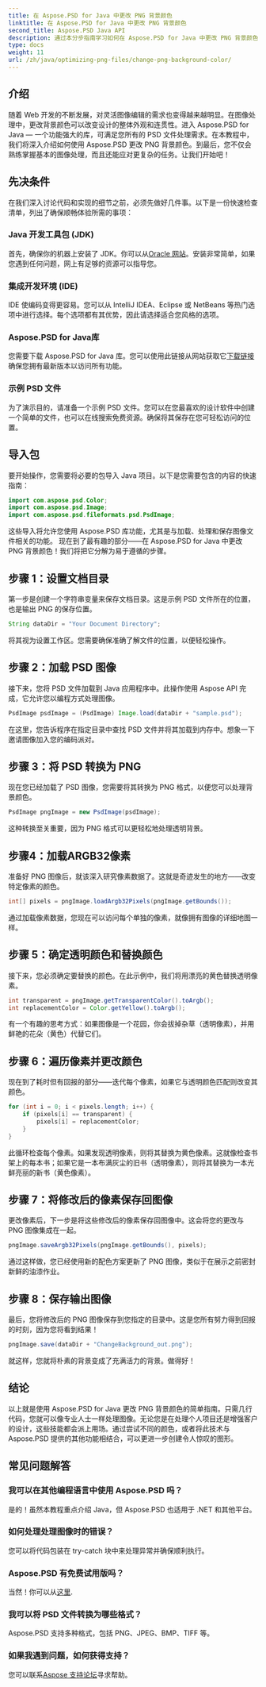 ```yaml
---
title: 在 Aspose.PSD for Java 中更改 PNG 背景颜色
linktitle: 在 Aspose.PSD for Java 中更改 PNG 背景颜色
second_title: Aspose.PSD Java API
description: 通过本分步指南学习如何在 Aspose.PSD for Java 中更改 PNG 背景颜色。包含简单的说明和实际示例。
type: docs
weight: 11
url: /zh/java/optimizing-png-files/change-png-background-color/
---
```

## 介绍
随着 Web 开发的不断发展，对灵活图像编辑的需求也变得越来越明显。在图像处理中，更改背景颜色可以改变设计的整体外观和连贯性。进入 Aspose.PSD for Java — 一个功能强大的库，可满足您所有的 PSD 文件处理需求。在本教程中，我们将深入介绍如何使用 Aspose.PSD 更改 PNG 背景颜色。到最后，您不仅会熟练掌握基本的图像处理，而且还能应对更复杂的任务。让我们开始吧！
## 先决条件
在我们深入讨论代码和实现的细节之前，必须先做好几件事。以下是一份快速检查清单，列出了确保顺畅体验所需的事项：
### Java 开发工具包 (JDK)
首先，确保你的机器上安装了 JDK。你可以从[Oracle 网站](https://www.oracle.com/java/technologies/javase-downloads.html)。安装非常简单，如果您遇到任何问题，网上有足够的资源可以指导您。
### 集成开发环境 (IDE)
IDE 使编码变得更容易。您可以从 IntelliJ IDEA、Eclipse 或 NetBeans 等热门选项中进行选择。每个选项都有其优势，因此请选择适合您风格的选项。
### Aspose.PSD for Java库
您需要下载 Aspose.PSD for Java 库。您可以使用此链接从网站获取它[下载链接](https://releases.aspose.com/psd/java/)确保您拥有最新版本以访问所有功能。
### 示例 PSD 文件
为了演示目的，请准备一个示例 PSD 文件。您可以在您最喜欢的设计软件中创建一个简单的文件，也可以在线搜索免费资源。确保将其保存在您可轻松访问的位置。
## 导入包
要开始操作，您需要将必要的包导入 Java 项目。以下是您需要包含的内容的快速指南：
```java
import com.aspose.psd.Color;
import com.aspose.psd.Image;
import com.aspose.psd.fileformats.psd.PsdImage;
```
这些导入将允许您使用 Aspose.PSD 库功能，尤其是与加载、处理和保存图像文件相关的功能。
现在到了最有趣的部分——在 Aspose.PSD for Java 中更改 PNG 背景颜色！我们将把它分解为易于遵循的步骤。
## 步骤 1：设置文档目录
第一步是创建一个字符串变量来保存文档目录。这是示例 PSD 文件所在的位置，也是输出 PNG 的保存位置。
```java
String dataDir = "Your Document Directory";
```
将其视为设置工作区。您需要确保准确了解文件的位置，以便轻松操作。
## 步骤 2：加载 PSD 图像
接下来，您将 PSD 文件加载到 Java 应用程序中。此操作使用 Aspose API 完成，它允许您以编程方式处理图像。
```java
PsdImage psdImage = (PsdImage) Image.load(dataDir + "sample.psd");
```
在这里，您告诉程序在指定目录中查找 PSD 文件并将其加载到内存中。想象一下邀请图像加入您的编码派对。
## 步骤 3：将 PSD 转换为 PNG
现在您已经加载了 PSD 图像，您需要将其转换为 PNG 格式，以便您可以处理背景颜色。
```java
PsdImage pngImage = new PsdImage(psdImage);
```
这种转换至关重要，因为 PNG 格式可以更轻松地处理透明背景。
## 步骤4：加载ARGB32像素
准备好 PNG 图像后，就该深入研究像素数据了。这就是奇迹发生的地方——改变特定像素的颜色。
```java
int[] pixels = pngImage.loadArgb32Pixels(pngImage.getBounds());
```
通过加载像素数据，您现在可以访问每个单独的像素，就像拥有图像的详细地图一样。
## 步骤 5：确定透明颜色和替换颜色
接下来，您必须确定要替换的颜色。在此示例中，我们将用漂亮的黄色替换透明像素。
```java
int transparent = pngImage.getTransparentColor().toArgb();
int replacementColor = Color.getYellow().toArgb();
```
有一个有趣的思考方式：如果图像是一个花园，你会拔掉杂草（透明像素），并用鲜艳的花朵（黄色）代替它们。
## 步骤 6：遍历像素并更改颜色
现在到了耗时但有回报的部分——迭代每个像素，如果它与透明颜色匹配则改变其颜色。
```java
for (int i = 0; i < pixels.length; i++) {
    if (pixels[i] == transparent) {
        pixels[i] = replacementColor;
    }
}
```
此循环检查每个像素。如果发现透明像素，则将其替换为黄色像素。这就像检查书架上的每本书；如果它是一本布满灰尘的旧书（透明像素），则将其替换为一本光鲜亮丽的新书（黄色像素）。
## 步骤 7：将修改后的像素保存回图像
更改像素后，下一步是将这些修改后的像素保存回图像中。这会将您的更改与 PNG 图像集成在一起。
```java
pngImage.saveArgb32Pixels(pngImage.getBounds(), pixels);
```
通过这样做，您已经使用新的配色方案更新了 PNG 图像，类似于在展示之前密封新鲜的油漆作业。
## 步骤 8：保存输出图像
最后，您将修改后的 PNG 图像保存到您指定的目录中。这是您所有努力得到回报的时刻，因为您将看到结果！
```java
pngImage.save(dataDir + "ChangeBackground_out.png");
```
就这样，您就将朴素的背景变成了充满活力的背景。做得好！
## 结论
以上就是使用 Aspose.PSD for Java 更改 PNG 背景颜色的简单指南。只需几行代码，您就可以像专业人士一样处理图像。无论您是在处理个人项目还是增强客户的设计，这些技能都会派上用场。通过尝试不同的颜色，或者将此技术与 Aspose.PSD 提供的其他功能相结合，可以更进一步创建令人惊叹的图形。
## 常见问题解答
### 我可以在其他编程语言中使用 Aspose.PSD 吗？  
是的！虽然本教程重点介绍 Java，但 Aspose.PSD 也适用于 .NET 和其他平台。
### 如何处理处理图像时的错误？  
您可以将代码包装在 try-catch 块中来处理异常并确保顺利执行。
### Aspose.PSD 有免费试用版吗？  
当然！你可以从[这里](https://releases.aspose.com/).
### 我可以将 PSD 文件转换为哪些格式？  
Aspose.PSD 支持多种格式，包括 PNG、JPEG、BMP、TIFF 等。
### 如果我遇到问题，如何获得支持？  
您可以联系[Aspose 支持论坛](https://forum.aspose.com/c/psd/34)寻求帮助。